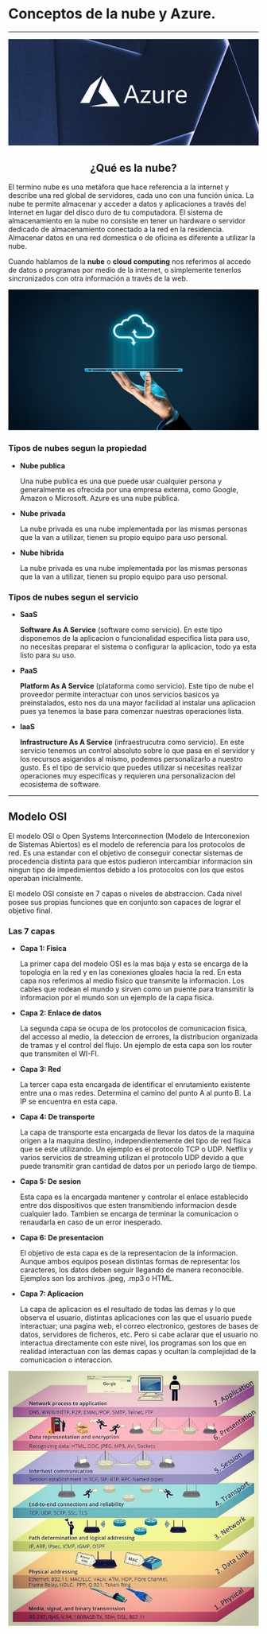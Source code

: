 # Conceptos de la nube y Azure.

________


![](Imagenes/microsoft-azure.jpeg)
<h2></h2>

<h2 align="center">¿Qué es la nube?</h2>

<p>El termino nube es una metáfora que hace referencia a la internet y describe una red global de servidores, cada uno con una función única. La nube te permite almacenar y acceder a datos y aplicaciones a través del Internet en lugar del disco duro de tu computadora. El sistema de almacenamiento en la nube no consiste en tener un hardware o servidor dedicado de almacenamiento conectado a la red en la residencia. Almacenar datos en una red domestica o de oficina es diferente a utilizar la nube. </p>

<p>Cuando hablamos de la <strong>nube</strong> o <strong>cloud computing</strong> nos referimos al accedo de datos o programas por medio de la internet, o simplemente tenerlos sincronizados con otra información a través de la web.</p>
<p align="center">
  <img src ="Imagenes/almacenamiento_nube_thumb800.jpg" />
</p>

 <h3>Tipos de nubes segun la propiedad</h3>
<ul>
 <strong><li>Nube publica</li></strong>
  <p>Una nube publica es una que puede usar cualquier persona y generalmente es ofrecida por una empresa externa, como Google, Amazon o Microsoft. Azure es una nube pública.</p>
  <strong><li>Nube privada</li></strong>
  <p>La nube privada es una nube implementada por las mismas personas que la van a utilizar, tienen su propio equipo para uso personal.</p>
  <strong><li>Nube hibrida</li></strong>
  <p>La nube privada es una nube implementada por las mismas personas que la van a utilizar, tienen su propio equipo para uso personal.</p>
</ul>

 <h3>Tipos de nubes segun el servicio</h3>
<ul>
 <strong><li>SaaS</li></strong>
  <p><strong>Software As A Service</strong> (software como servicio). En este tipo disponemos de la aplicacion o funcionalidad especifica lista para uso, no necesitas preparar el sistema o configurar la aplicacion, todo ya esta listo para su uso.</p>
  <strong><li>PaaS</li></strong>
  <p><strong>Platform As A Service</strong> (plataforma como servicio). Este tipo de nube el proveedor permite interactuar con unos servicios basicos ya preinstalados, esto nos da una mayor facilidad al instalar una aplicacion pues ya tenemos la base para comenzar nuestras operaciones lista.</p>
  <strong><li>IaaS</li></strong>
  <p><strong>Infrastructure As A Service</strong> (infraestrucutra como servicio). En este servicio tenemos un control absoluto sobre lo que pasa en el servidor y los recursos asigandos al mismo, podemos personalizarlo a nuestro gusto. Es el tipo de servicio que puedes utilizar si necesitas realizar operaciones muy especificas y requieren una personalizacion del ecosistema de software.</p>
</ul>
 
 
-----------
<h2>Modelo OSI</h2>
<p> El modelo OSI o Open Systems Interconnection (Modelo de Interconexion de Sistemas Abiertos) es el modelo de referencia para los protocolos de red. Es una estandar con el objetivo de conseguir conectar sistemas de procedencia distinta para que estos pudieron intercambiar informacion sin ningun tipo de impedimientos debido a los protocolos con los que estos operaban inicialmente. </p>

<p> El modelo OSI consiste en 7 capas o niveles de abstraccion. Cada nivel posee sus propias funciones que en conjunto son capaces de lograr el objetivo final. </p>

<h3>Las 7 capas</h3>
<ul>
 <strong><li>Capa 1: Fisica</li></strong>
  <p>La primer capa del modelo OSI es la mas baja y esta se encarga de la topologia en la red y en las conexiones gloales hacia la red. En esta capa nos referimos al medio fisico que transmite la informacion. Los cables que rodean el mundo y sirven como un puente para transmitir la informacion por el mundo son un ejemplo de la capa fisica.</p>
  <strong><li>Capa 2: Enlace de datos</li></strong>
  <p>La segunda capa se ocupa de los protocolos de comunicacion fisica, del accesso al medio, la deteccion de errores, la distribucion organizada de tramas y el control del flujo. Un ejemplo de esta capa son los router que transmiten el WI-FI.</p>
 <strong><li>Capa 3: Red</li></strong>
  <p>La tercer capa esta encargada de identificar el enrutamiento existente entre una o mas redes. Determina el camino del punto A al punto B. La IP se encuentra en esta capa.</p>
  <strong><li>Capa 4: De transporte</li></strong>
  <p>La capa de transporte esta encargada de llevar los datos de la maquina origen a la maquina destino, independientemente del tipo de red fisica que se este utilizando. Un ejemplo es el protocolo TCP o UDP. Netflix y varios servicios de streaming utilizan el protocolo UDP devido a que puede transmitir gran cantidad de datos por un periodo largo de tiempo.</p>
  <strong><li>Capa 5: De sesion</li></strong>
  <p>Esta capa es la encargada mantener y controlar el enlace establecido entre dos dispositivos que esten transmitiendo informacion desde cualquier lado. Tambien se encarga de terminar la comunicacion o renaudarla en caso de un error inesperado. </p>
  <strong><li>Capa 6: De presentacion</li></strong>
  <p>El objetivo de esta capa es de la representacion de la informacion. Aunque ambos equipos posean distintas formas de representar los caracteres, los datos deben seguir llegando de manera reconocible. Ejemplos son los archivos .jpeg, .mp3 o HTML.</p>
  <strong><li>Capa 7: Aplicacion</li></strong>
  <p>La capa de aplicacion es el resultado de todas las demas y lo que observa el usuario, distintas aplicaciones con las que el usuario puede interactuar; una pagina web, el correo electronico,  gestores de bases de datos, servidores de ficheros, etc. Pero si cabe aclarar que el usuario no interactua directamente con este nivel, los programas son los que en realidad interactuan con las demas capas y ocultan la complejidad de la comunicacion o interaccion.</p>
</ul>
<p align="center">
  <img src ="Imagenes/52590402_1252177388266562_35762440327135232_n.jpg" />
</p>
 
